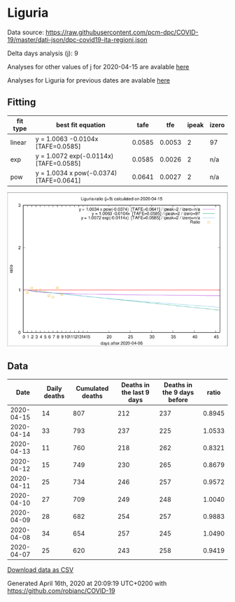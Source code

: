 # Liguria

Data source: https://raw.githubusercontent.com/pcm-dpc/COVID-19/master/dati-json/dpc-covid19-ita-regioni.json

Delta days analysis (j): 9

Analyses for other values of j for 2020-04-15 are avalable [here](../2020-04-15/README.md)

Analyses for Liguria for previous dates are avalable [here](../README.md)

## Fitting 
|fit type|best fit equation|tafe|tfe|ipeak|izero|
|-------|-----|--------|------|---|---|
|linear|y = 1.0063 -0.0104x  [TAFE=0.0585]|0.0585|0.0053|2|97|
|exp|y = 1.0072 exp(-0.0114x)  [TAFE=0.0585]|0.0585|0.0026|2|n/a|
|pow|y = 1.0034 x pow(-0.0374)  [TAFE=0.0641]|0.0641|0.0027|2|n/a|

![Plot](COVID-19_liguria_j9_2020-04-15.png)

## Data
|Date|Daily deaths|Cumulated deaths|Deaths in the last 9 days|Deaths in the 9 days before|ratio|
|----|----------|-----------|-------|--------------------|-----|
|2020-04-15|14|807|212|237|0.8945|
|2020-04-14|33|793|237|225|1.0533|
|2020-04-13|11|760|218|262|0.8321|
|2020-04-12|15|749|230|265|0.8679|
|2020-04-11|25|734|246|257|0.9572|
|2020-04-10|27|709|249|248|1.0040|
|2020-04-09|28|682|254|257|0.9883|
|2020-04-08|34|654|257|245|1.0490|
|2020-04-07|25|620|243|258|0.9419|

[Download data as CSV](COVID-19_liguria_j9_2020-04-15.csv)

Generated April 16th, 2020 at 20:09:19 UTC+0200 with https://github.com/robianc/COVID-19
